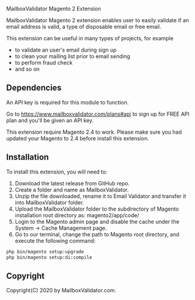 MailboxValidator Magento 2 Extension

MailboxValidator Magento 2 extension enables user to easily validate if an email address is valid, a type of disposable email or free email.

This extension can be useful in many types of projects, for example

- to validate an user's email during sign up
- to clean your mailing list prior to email sending
- to perform fraud check
- and so on

## Dependencies

An API key is required for this module to function.

Go to https://www.mailboxvalidator.com/plans#api to sign up for FREE API plan and you'll be given an API key.

This extension require Magento 2.4 to work. Please make sure you had updated your Magento to 2.4 before install this extension.

## Installation

To install this extension, you will need to:

1. Download the latest release from GitHub repo.
2. Create a folder and name as MailboxValidator.
3. Unzip the file downloaded, rename it to Email Validator and transfer it into MailboxValidator folder.
4. Upload the MailboxValidator folder to the subdirectory of Magento installation root directory as: magento2/app/code/
5. Login to the Magento admin page and disable the cache under the System -> Cache Management page.
6. Go to our terminal, change the path to Magento root directory, and execute the following command: 
```bash
php bin/magento setup:upgrade
php bin/magento setup:di:compile
```

## Copyright

Copyright(C) 2020 by MailboxValidator.com.
